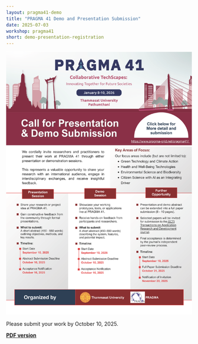 ```yaml
---
layout: pragma41-demo
title: "PRAGMA 41 Demo and Presentation Submission"
date: 2025-07-03
workshop: pragma41
short: demo-presentation-registration
---
```



<img src="https://raw.githubusercontent.com/pragmagrid/pragmagrid.github.io/refs/heads/master/images/pragma41/Pragma41_CallForDemoPresentation_Poster.png" alt="CallForDemoPresentation_Poster" width="800"><br>

Please submit your work by October 10, 2025.<br>

<strong><a href="https://drive.google.com/file/d/1paoRXTakv77A_MrQMYwa8Mfs3sDhRl8c/view?usp=sharing" target="_blank">PDF version</a></strong>
